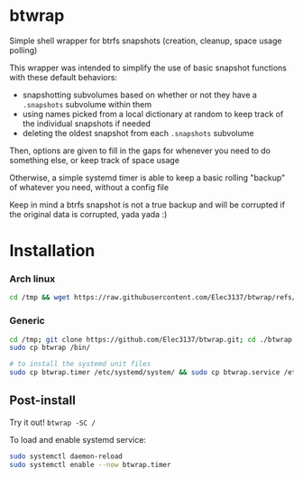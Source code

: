 # btwrap
Simple shell wrapper for btrfs snapshots (creation, cleanup, space usage polling)

This wrapper was intended to simplify the use of basic snapshot functions with these default behaviors:
* snapshotting subvolumes based on whether or not they have a `.snapshots` subvolume within them
* using names picked from a local dictionary at random to keep track of the individual snapshots if needed
* deleting the oldest snapshot from each `.snapshots` subvolume
    
Then, options are given to fill in the gaps for whenever you need to do something else, or keep track of space usage

Otherwise, a simple systemd timer is able to keep a basic rolling "backup" of whatever you need, without a config file

Keep in mind a btrfs snapshot is not a true backup and will be corrupted if the original data is corrupted, yada yada :)

# Installation

### Arch linux
```sh
cd /tmp && wget https://raw.githubusercontent.com/Elec3137/btwrap/refs/heads/main/PKGBUILD && makepkg -si
```

### Generic
```sh
cd /tmp; git clone https://github.com/Elec3137/btwrap.git; cd ./btwrap
sudo cp btwrap /bin/

# to install the systemd unit files
sudo cp btwrap.timer /etc/systemd/system/ && sudo cp btwrap.service /etc/systemd/system/
```

## Post-install

Try it out! `btwrap -SC /`

To load and enable systemd service:
```sh
sudo systemctl daemon-reload
sudo systemctl enable --now btwrap.timer
```


